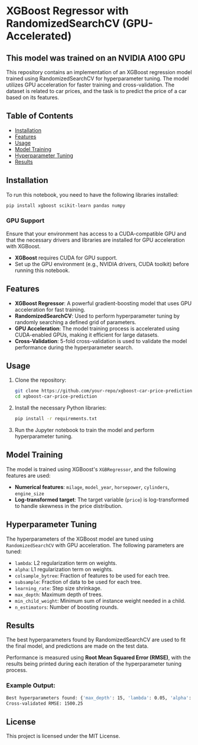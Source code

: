 # XGBoost Regressor with RandomizedSearchCV (GPU-Accelerated)
## This model was trained on an NVIDIA A100 GPU
This repository contains an implementation of an XGBoost regression model trained using RandomizedSearchCV for hyperparameter tuning. The model utilizes GPU acceleration for faster training and cross-validation. The dataset is related to car prices, and the task is to predict the price of a car based on its features.

## Table of Contents
- [Installation](#installation)
- [Features](#features)
- [Usage](#usage)
- [Model Training](#model-training)
- [Hyperparameter Tuning](#hyperparameter-tuning)
- [Results](#results)

## Installation

To run this notebook, you need to have the following libraries installed:

```bash
pip install xgboost scikit-learn pandas numpy
```

### GPU Support

Ensure that your environment has access to a CUDA-compatible GPU and that the necessary drivers and libraries are installed for GPU acceleration with XGBoost.

- **XGBoost** requires CUDA for GPU support.
- Set up the GPU environment (e.g., NVIDIA drivers, CUDA toolkit) before running this notebook.

## Features

- **XGBoost Regressor**: A powerful gradient-boosting model that uses GPU acceleration for fast training.
- **RandomizedSearchCV**: Used to perform hyperparameter tuning by randomly searching a defined grid of parameters.
- **GPU Acceleration**: The model training process is accelerated using CUDA-enabled GPUs, making it efficient for large datasets.
- **Cross-Validation**: 5-fold cross-validation is used to validate the model performance during the hyperparameter search.

## Usage

1. Clone the repository:
   ```bash
   git clone https://github.com/your-repo/xgboost-car-price-prediction.git
   cd xgboost-car-price-prediction
   ```

2. Install the necessary Python libraries:
   ```bash
   pip install -r requirements.txt
   ```

3. Run the Jupyter notebook to train the model and perform hyperparameter tuning.

## Model Training

The model is trained using XGBoost's `XGBRegressor`, and the following features are used:

- **Numerical features**: `milage`, `model_year`, `horsepower`, `cylinders`, `engine_size`
- **Log-transformed target**: The target variable (`price`) is log-transformed to handle skewness in the price distribution.

## Hyperparameter Tuning

The hyperparameters of the XGBoost model are tuned using `RandomizedSearchCV` with GPU acceleration. The following parameters are tuned:

- `lambda`: L2 regularization term on weights.
- `alpha`: L1 regularization term on weights.
- `colsample_bytree`: Fraction of features to be used for each tree.
- `subsample`: Fraction of data to be used for each tree.
- `learning_rate`: Step size shrinkage.
- `max_depth`: Maximum depth of trees.
- `min_child_weight`: Minimum sum of instance weight needed in a child.
- `n_estimators`: Number of boosting rounds.

## Results

The best hyperparameters found by RandomizedSearchCV are used to fit the final model, and predictions are made on the test data. 

Performance is measured using **Root Mean Squared Error (RMSE)**, with the results being printed during each iteration of the hyperparameter tuning process.

### Example Output:

```bash
Best hyperparameters found: {'max_depth': 15, 'lambda': 0.05, 'alpha': 0.05, ...}
Cross-validated RMSE: 1500.25
```

## License

This project is licensed under the MIT License.